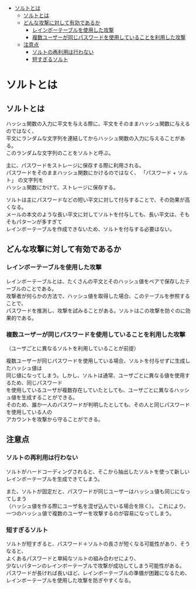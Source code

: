<!-- TOC START min:1 max:3 link:true asterisk:false update:true -->
- [ソルトとは](#ソルトとは)
  - [ソルトとは](#ソルトとは-1)
  - [どんな攻撃に対して有効であるか](#どんな攻撃に対して有効であるか)
    - [レインボーテーブルを使用した攻撃](#レインボーテーブルを使用した攻撃)
    - [複数ユーザーが同じパスワードを使用していることを利用した攻撃](#複数ユーザーが同じパスワードを使用していることを利用した攻撃)
  - [注意点](#注意点)
    - [ソルトの再利用は行わない](#ソルトの再利用は行わない)
    - [短すぎるソルト](#短すぎるソルト)
<!-- TOC END -->


# ソルトとは

## ソルトとは

ハッシュ関数の入力に平文を与える際に、平文をそのままハッシュ関数に与えるのではなく、  
平文にランダムな文字列を連結してからハッシュ関数の入力に与えることがある。  
このランダムな文字列のことをソルトと呼ぶ。

主に、パスワードをストレージに保存する際に利用される。  
パスワードをそのままハッシュ関数にかけるのではなく、 「パスワード + ソルト」 の文字列を  
ハッシュ関数にかけて、ストレージに保存する。

ソルトは主にパスワードなどの短い平文に対して付与することで、その効果が高くなる。  
メールの本文のような長い平文に対してソルトを付与しても、長い平文は、そもそもパターンが多すぎて  
レインボーテーブルを作成できないため、ソルトを付与する必要はない。


## どんな攻撃に対して有効であるか

### レインボーテーブルを使用した攻撃

レインボーテーブルとは、たくさんの平文とそのハッシュ値をペアで保存したテーブルのことである。  
攻撃者が何らかの方法で、ハッシュ値を取得した場合、このテーブルを参照することで、  
パスワードを推測し、攻撃を試みることがある。ソルトはこの攻撃を防ぐのに効果的である。


### 複数ユーザーが同じパスワードを使用していることを利用した攻撃

（ユーザごとに異なるソルトを利用していることが前提）

複数ユーザーが同じパスワードを使用している場合、ソルトを付与せずに生成したハッシュ値は  
同じ値になってしまう。しかし、ソルトは通常、ユーザごとに異なる値を使用するため、同じパスワード  
を使用しているユーザが複数存在していたとしても、ユーザごとに異なるハッシュ値を生成することができる。  
そのため、誰か一人のパスワードが判明したとしても、その人と同じパスワードを使用している人の  
アカウントを攻撃から守ることができる。


## 注意点

### ソルトの再利用は行わない

ソルトがハードコーディングされると、そこから抽出したソルトを使って新しいレインボーテーブルを生成できてしまう。  

また、ソルトが固定だと、パスワードが同じユーザーはハッシュ値も同じになってしまう  
（ハッシュ値を作る際にユーザ名を混ぜ込んでいる場合を除く）。
これにより、一つのハッシュ値で複数のユーザーを攻撃するのが容易になってしまう。


### 短すぎるソルト

ソルトが短すぎると、パスワード＋ソルトの長さが短くなる可能性があり、そうなると、  
よくあるパスワードと単純なソルトの組み合わせにより、  
少ないパターンのレインボーテーブルで攻撃が成功してしまう可能性がある。  
パスワードが長ければ長いほど、レインボーテーブルの準備が困難になるため、  
レインボーテーブルを使用した攻撃を防ぎやすくなる。
